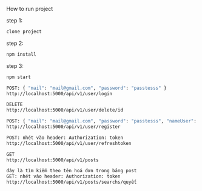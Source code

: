 How to run project

step 1:

```sh
clone project
```

step 2:

```sh
npm install
```

step 3:

```sh
npm start
```
```sh
POST: { "mail": "mail@gmail.com", "password": "passtesss" }
http://localhost:5000/api/v1/user/login
```
```sh
DELETE
http://localhost:5000/api/v1/user/delete/id
```
```sh
POST: { "mail": "mail@gmail.com", "password": "passtesss", "nameUser": "ewrwe" }
http://localhost:5000/api/v1/user/register
```
```sh
POST: nhét vào header: Authorization: token
http://localhost:5000/api/v1/user/refreshtoken
```
```sh
GET
http://localhost:5000/api/v1/posts
```

```sh
đây là tìm kiếm theo tên hoá đơn trong bảng post
GET: nhét vào header: Authorization: token
http://localhost:5000/api/v1/posts/searchs/quyết

